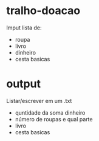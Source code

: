 # tralho-doacao
Imput lista de:

- roupa
- livro
- dinheiro
- cesta basicas

 
 
# output
Listar/escrever em um .txt

- quntidade da soma dinheiro 
- número de roupas e qual parte
- livro
- cesta basicas
